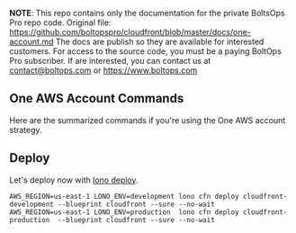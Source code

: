 <!-- note marker start -->
**NOTE**: This repo contains only the documentation for the private BoltsOps Pro repo code.
Original file: https://github.com/boltopspro/cloudfront/blob/master/docs/one-account.md
The docs are publish so they are available for interested customers.
For access to the source code, you must be a paying BoltOps Pro subscriber.
If are interested, you can contact us at contact@boltops.com or https://www.boltops.com

<!-- note marker end -->

## One AWS Account Commands

Here are the summarized commands if you're using the One AWS account strategy.

## Deploy

Let's deploy now with [lono deploy](https://lono.cloud/reference/lono-cfn-deploy/).

    AWS_REGION=us-east-1 LONO_ENV=development lono cfn deploy cloudfront-development --blueprint cloudfront --sure --no-wait
    AWS_REGION=us-east-1 LONO_ENV=production  lono cfn deploy cloudfront-production  --blueprint cloudfront --sure --no-wait
